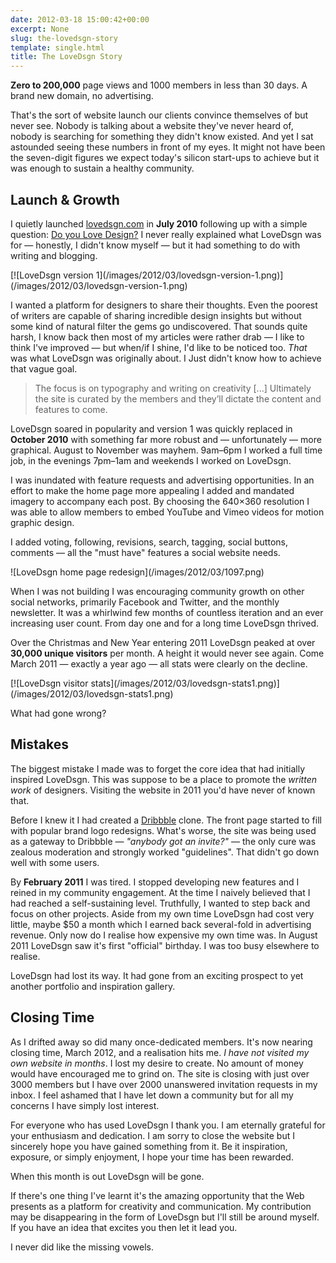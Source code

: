 ```yaml
---
date: 2012-03-18 15:00:42+00:00
excerpt: None
slug: the-lovedsgn-story
template: single.html
title: The LoveDsgn Story
---
```


**Zero to 200,000** page views and 1000 members in less than 30 days. A brand new domain, no advertising.

That's the sort of website launch our clients convince themselves of but never see. Nobody is talking about a website they've never heard of, nobody is searching for something they didn't know existed. And yet I sat astounded seeing these numbers in front of my eyes. It might not have been the seven-digit figures we expect today's silicon start-ups to achieve but it was enough to sustain a healthy community.


## Launch & Growth


I quietly launched [lovedsgn.com](http://lovedsgn.com) in **July 2010** following up with a simple question: [Do you Love Design?](http://dbushell.com/2010/09/02/do-you-love-design/) I never really explained what LoveDsgn was for — honestly, I didn't know myself — but it had something to do with writing and blogging.

<p class="post__image">[![LoveDsgn version 1](/images/2012/03/lovedsgn-version-1.png)](/images/2012/03/lovedsgn-version-1.png)</p>

I wanted a platform for designers to share their thoughts. Even the poorest of writers are capable of sharing incredible design insights but without some kind of natural filter the gems go undiscovered. That sounds quite harsh, I know back then most of my articles were rather drab — I like to think I've improved — but when/if I shine, I'd like to be noticed too. _That_ was what LoveDsgn was originally about. I Just didn't know how to achieve that vague goal.


<blockquote><p>The focus is on typography and writing on creativity [...] Ultimately the site is curated by the members and they’ll dictate the content and features to come.</p></blockquote>


LoveDsgn soared in popularity and version 1 was quickly replaced in **October 2010** with something far more robust and — unfortunately — more graphical. August to November was mayhem. 9am–6pm I worked a full time job, in the evenings 7pm–1am and weekends I worked on LoveDsgn.

I was inundated with feature requests and advertising opportunities. In an effort to make the home page more appealing I added and mandated imagery to accompany each post. By choosing the 640×360 resolution I was able to allow members to embed YouTube and Vimeo videos for motion graphic design.

I added voting, following, revisions, search, tagging, social buttons, comments — all the "must have" features a social website needs.

<p class="post__image">![LoveDsgn home page redesign](/images/2012/03/1097.png)</p>

When I was not building I was encouraging community growth on other social networks, primarily Facebook and Twitter, and the monthly newsletter. It was a whirlwind few months of countless iteration and an ever increasing user count. From day one and for a long time LoveDsgn thrived.

Over the Christmas and New Year entering 2011 LoveDsgn peaked at over **30,000 unique visitors** per month. A height it would never see again. Come March 2011 — exactly a year ago — all stats were clearly on the decline.

<p class="post__image">[![LoveDsgn visitor stats](/images/2012/03/lovedsgn-stats1.png)](/images/2012/03/lovedsgn-stats1.png)</p>

What had gone wrong?


## Mistakes


The biggest mistake I made was to forget the core idea that had initially inspired LoveDsgn. This was suppose to be a place to promote the _written work_ of designers. Visiting the website in 2011 you'd have never of known that.

Before I knew it I had created a [Dribbble](http://dribbble.com) clone. The front page started to fill with popular brand logo redesigns. What's worse, the site was being used as a gateway to Dribbble — _"anybody got an invite?"_ — the only cure was zealous moderation and strongly worked "guidelines". That didn't go down well with some users.

By **February 2011** I was tired. I stopped developing new features and I reined in my community engagement. At the time I naively believed that I had reached a self-sustaining level. Truthfully, I wanted to step back and focus on other projects. Aside from my own time LoveDsgn had cost very little, maybe $50 a month which I earned back several-fold in advertising revenue. Only now do I realise how expensive my own time was. In August 2011 LoveDsgn saw it's first "official" birthday. I was too busy elsewhere to realise.

LoveDsgn had lost its way. It had gone from an exciting prospect to yet another portfolio and inspiration gallery.


## Closing Time


As I drifted away so did many once-dedicated members. It's now nearing closing time, March 2012, and a realisation hits me. _I have not visited my own website in months_. I lost my desire to create. No amount of money would have encouraged me to grind on. The site is closing with just over 3000 members but I have over 2000 unanswered invitation requests in my inbox. I feel ashamed that I have let down a community but for all my concerns I have simply lost interest.

For everyone who has used LoveDsgn I thank you. I am eternally grateful for your enthusiasm and dedication. I am sorry to close the website but I sincerely hope you have gained something from it. Be it inspiration, exposure, or simply enjoyment, I hope your time has been rewarded.

When this month is out LoveDsgn will be gone.

If there's one thing I've learnt it's the amazing opportunity that the Web presents as a platform for creativity and communication. My contribution may be disappearing in the form of LoveDsgn but I'll still be around myself. If you have an idea that excites you then let it lead you.

I never did like the missing vowels.
